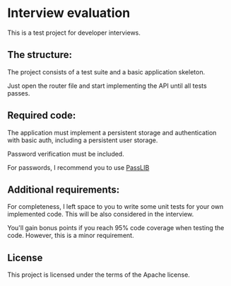 # Interview evaluation

This is a test project for developer interviews.

## The structure:

The project consists of a test suite and a basic application skeleton.

Just open the router file and start implementing the API until all tests passes.

## Required code:

The application must implement a persistent storage and authentication with basic auth, including a persistent user storage.

Password verification must be included.

For passwords, I recommend you to use [PassLIB](https://passlib.readthedocs.io/en/stable/)

## Additional requirements:

For completeness, I left space to you to write some unit tests for your own implemented code. This will be also considered in the interview.

You'll gain bonus points if you reach 95% code coverage when testing the code. However, this is a minor requirement.

## License

This project is licensed under the terms of the Apache license.
